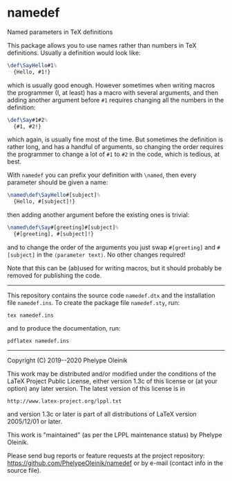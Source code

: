 # namedef
Named parameters in TeX definitions

This package allows you to use names rather than numbers in TeX
definitions. Usually a definition would look like:
```tex
\def\SayHello#1%
  {Hello, #1!}
```
which is usually good enough.  However sometimes when writing macros the
programmer (I, at least) has a macro with several arguments, and then
adding another argument before `#1` requires changing all the numbers
in the definition:
```tex
\def\Say#1#2%
  {#1, #2!}
```
which again, is usually fine most of the time.  But sometimes the
definition is rather long, and has a handful of arguments, so changing
the order requires the programmer to change a lot of `#1` to `#2` in the
code, which is tedious, at best.

With `namedef` you can prefix your definition with `\named`, then every
parameter should be given a name:
```tex
\named\def\SayHello#[subject]%
  {Hello, #[subject]!}
```
then adding another argument before the existing ones is trivial:
```tex
\named\def\Say#[greeting]#[subject]%
  {#[greeting], #[subject]!}
```
and to change the order of the arguments you just swap `#[greeting]` and
`#[subject]` in the <code>&langle;parameter text&rangle;</code>. No
other changes required!

Note that this can be (ab)used for writing macros, but it should
probably be removed for publishing the code.

---

This repository contains the source code `namedef.dtx` and the
installation file `namedef.ins`.  To create the package file
`namedef.sty`, run:
```
tex namedef.ins
```
and to produce the documentation, run:
```
pdflatex namedef.ins
```

---

Copyright (C) 2019--2020 Phelype Oleinik

This work may be distributed and/or modified under the conditions of
the LaTeX Project Public License, either version 1.3c of this license
or (at your option) any later version. The latest version of this
license is in

    http://www.latex-project.org/lppl.txt

and version 1.3c or later is part of all distributions of LaTeX
version 2005/12/01 or later.

This work is "maintained" (as per the LPPL maintenance status)
by Phelype Oleinik.

Please send bug reports or feature requests at the project repository:
https://github.com/PhelypeOleinik/namedef
or by e-mail (contact info in the source file).

